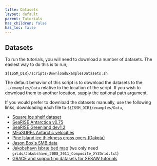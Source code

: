 ```yaml
---
title: Datasets
layout: default
parent: Tutorials
has_children: false
has_toc: false
---
```


## Datasets
To run the tutorials, you will need to download a number of datasets. The easiest way to do this is to run,
````
${ISSM_DIR}/scripts/DownloadExamplesDatasets.sh
````
The default behavior of this script is to download the datasets to the `../examples/Data` relative to the location of the script. If you wish to download them to another location, supply the optional path argument.

If you would prefer to download the datasets manually, use the following links, downloading each file to `${ISSM_DIR}/examples/Data`,
<!--DATASETS LIST START-->

- <a href="https://issm.jpl.nasa.gov/files/workshop2014/SquareShelf.nc" target="_blank">Square ice shelf dataset</a>
- <a href="https://issm.jpl.nasa.gov/files/examples/Antarctica_5km_withshelves_v0.75.nc" target="_blank">SeaRISE Antarctica v0.75</a>
- <a href="https://issm.jpl.nasa.gov/files/examples/Greenland_5km_dev1.2.nc" target="_blank">SeaRISE Greenland dev1.2</a>
- <a href="https://issm.ess.uci.edu/files/tutorials/Antarctica_ice_velocity.nc" target="_blank">MEaSUREs Antarctic velocities</a>
- <a href="https://issm.jpl.nasa.gov/files/workshop2014/CrossOvers2009.mat" target="_blank">Pine Island ice thickness cross overs (Dakota)</a>
- <a href="https://issm.jpl.nasa.gov/files/examples/Box_Greenland_SMB_monthly_1840-2012_5km_cal_ver20141007.nc" target="_blank">Jason Box's SMB data</a>
- <a href="https://data.cresis.ku.edu/data/grids/old_versions/Jakobshavn_2008_2011_Composite.zip" target="_blank">Jakobshavn Isbr&#230; bed map</a>  (we only need `grids/Jakobshavn_2008_2011_Composite_XYZGrid.txt`)
- <a href="https://issm.jpl.nasa.gov/files/examples/GRACE_and_suporting_datasets.zip" target="_blank">GRACE and supporting datasets for SESAW tutorials</a>
<!--DATASETS LIST END-->

